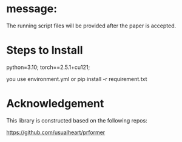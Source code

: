 # message:
  The running script files will be provided after the paper is accepted.








# Steps to Install 

 python=3.10;
 torch==2.5.1+cu121;

 you use environment.yml or pip install -r requirement.txt













# Acknowledgement
This library is constructed based on the following repos:

https://github.com/usualheart/prformer
